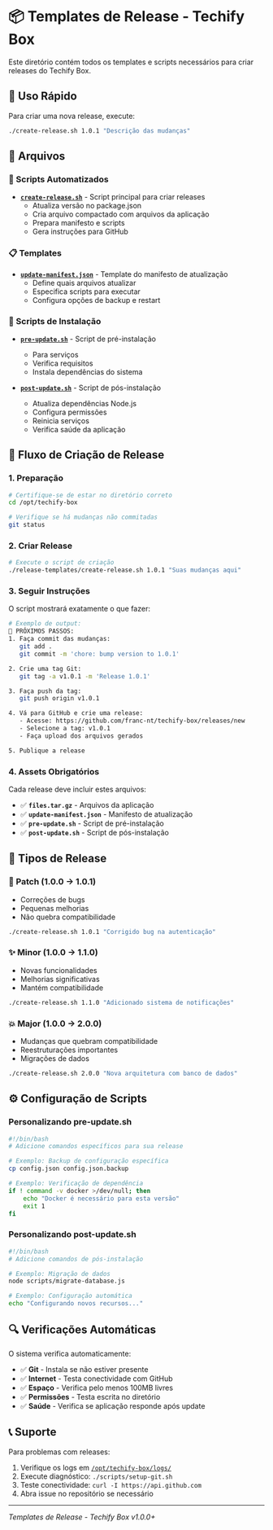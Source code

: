 # 📦 Templates de Release - Techify Box

Este diretório contém todos os templates e scripts necessários para criar releases do Techify Box.

## 🚀 Uso Rápido

Para criar uma nova release, execute:

```bash
./create-release.sh 1.0.1 "Descrição das mudanças"
```

## 📁 Arquivos

### 🤖 Scripts Automatizados

- **[`create-release.sh`](create-release.sh)** - Script principal para criar releases
  - Atualiza versão no package.json
  - Cria arquivo compactado com arquivos da aplicação
  - Prepara manifesto e scripts
  - Gera instruções para GitHub

### 📋 Templates

- **[`update-manifest.json`](update-manifest.json)** - Template do manifesto de atualização
  - Define quais arquivos atualizar
  - Especifica scripts para executar
  - Configura opções de backup e restart

### 🔧 Scripts de Instalação

- **[`pre-update.sh`](pre-update.sh)** - Script de pré-instalação
  - Para serviços
  - Verifica requisitos
  - Instala dependências do sistema

- **[`post-update.sh`](post-update.sh)** - Script de pós-instalação
  - Atualiza dependências Node.js
  - Configura permissões
  - Reinicia serviços
  - Verifica saúde da aplicação

## 🎯 Fluxo de Criação de Release

### 1. Preparação
```bash
# Certifique-se de estar no diretório correto
cd /opt/techify-box

# Verifique se há mudanças não commitadas
git status
```

### 2. Criar Release
```bash
# Execute o script de criação
./release-templates/create-release.sh 1.0.1 "Suas mudanças aqui"
```

### 3. Seguir Instruções
O script mostrará exatamente o que fazer:

```bash
# Exemplo de output:
🎯 PRÓXIMOS PASSOS:
1. Faça commit das mudanças:
   git add .
   git commit -m 'chore: bump version to 1.0.1'

2. Crie uma tag Git:
   git tag -a v1.0.1 -m 'Release 1.0.1'

3. Faça push da tag:
   git push origin v1.0.1

4. Vá para GitHub e crie uma release:
   - Acesse: https://github.com/franc-nt/techify-box/releases/new
   - Selecione a tag: v1.0.1
   - Faça upload dos arquivos gerados

5. Publique a release
```

### 4. Assets Obrigatórios

Cada release deve incluir estes arquivos:

- ✅ **`files.tar.gz`** - Arquivos da aplicação
- ✅ **`update-manifest.json`** - Manifesto de atualização  
- ✅ **`pre-update.sh`** - Script de pré-instalação
- ✅ **`post-update.sh`** - Script de pós-instalação

## 📝 Tipos de Release

### 🔧 Patch (1.0.0 → 1.0.1)
- Correções de bugs
- Pequenas melhorias
- Não quebra compatibilidade

```bash
./create-release.sh 1.0.1 "Corrigido bug na autenticação"
```

### ✨ Minor (1.0.0 → 1.1.0)
- Novas funcionalidades
- Melhorias significativas
- Mantém compatibilidade

```bash
./create-release.sh 1.1.0 "Adicionado sistema de notificações"
```

### 💥 Major (1.0.0 → 2.0.0)
- Mudanças que quebram compatibilidade
- Reestruturações importantes
- Migrações de dados

```bash
./create-release.sh 2.0.0 "Nova arquitetura com banco de dados"
```

## ⚙️ Configuração de Scripts

### Personalizando pre-update.sh

```bash
#!/bin/bash
# Adicione comandos específicos para sua release

# Exemplo: Backup de configuração específica
cp config.json config.json.backup

# Exemplo: Verificação de dependência
if ! command -v docker >/dev/null; then
    echo "Docker é necessário para esta versão"
    exit 1
fi
```

### Personalizando post-update.sh

```bash
#!/bin/bash
# Adicione comandos de pós-instalação

# Exemplo: Migração de dados
node scripts/migrate-database.js

# Exemplo: Configuração automática
echo "Configurando novos recursos..."
```

## 🔍 Verificações Automáticas

O sistema verifica automaticamente:

- ✅ **Git** - Instala se não estiver presente
- ✅ **Internet** - Testa conectividade com GitHub
- ✅ **Espaço** - Verifica pelo menos 100MB livres
- ✅ **Permissões** - Testa escrita no diretório
- ✅ **Saúde** - Verifica se aplicação responde após update

## 📞 Suporte

Para problemas com releases:

1. Verifique os logs em [`/opt/techify-box/logs/`](../logs/)
2. Execute diagnóstico: `./scripts/setup-git.sh`
3. Teste conectividade: `curl -I https://api.github.com`
4. Abra issue no repositório se necessário

---
*Templates de Release - Techify Box v1.0.0+*
